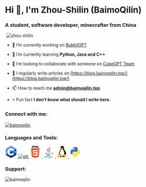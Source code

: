 # Hi 👋, I'm Zhou-Shilin (BaimoQilin)
### A student, software developer, minecrafter from China

<p>&nbsp;<img src="https://github-readme-stats.vercel.app/api?username=zhou-shilin&show_icons=true&locale=en" alt="zhou-shilin" /></p>

- 🔭 I’m currently working on [BukkitGPT](https://github.com/CubeGPT/BukkitGPT)

- 🌱 I’m currently learning **Python, Java and C++**

- 👯 I’m looking to collaborate with someone on [CubeGPT Team](https://github.com/CubeGPT)

- 📝 I regularly write articles on [https://blog.baimoqilin.top/](https://blog.baimoqilin.top/)

- 📫 How to reach me **admin@baimoqilin.top**

- ⚡ Fun fact **I don't know what should I write here.**

<h3 align="left">Connect with me:</h3>
<p align="left">
<a href="https://twitter.com/baimoqilin" target="blank"><img align="center" src="https://raw.githubusercontent.com/rahuldkjain/github-profile-readme-generator/master/src/images/icons/Social/twitter.svg" alt="baimoqilin" height="30" width="40" /></a>
</p>

<h3 align="left">Languages and Tools:</h3>
<p align="left"> <a href="https://www.w3schools.com/cpp/" target="_blank" rel="noreferrer"> <img src="https://raw.githubusercontent.com/devicons/devicon/master/icons/cplusplus/cplusplus-original.svg" alt="cplusplus" width="40" height="40"/> </a> <a href="https://git-scm.com/" target="_blank" rel="noreferrer"> <img src="https://www.vectorlogo.zone/logos/git-scm/git-scm-icon.svg" alt="git" width="40" height="40"/> </a> <a href="https://www.w3.org/html/" target="_blank" rel="noreferrer"> <img src="https://raw.githubusercontent.com/devicons/devicon/master/icons/html5/html5-original-wordmark.svg" alt="html5" width="40" height="40"/> </a> <a href="https://www.java.com" target="_blank" rel="noreferrer"> <img src="https://raw.githubusercontent.com/devicons/devicon/master/icons/java/java-original.svg" alt="java" width="40" height="40"/> </a> <a href="https://www.linux.org/" target="_blank" rel="noreferrer"> <img src="https://raw.githubusercontent.com/devicons/devicon/master/icons/linux/linux-original.svg" alt="linux" width="40" height="40"/> </a> <a href="https://www.python.org" target="_blank" rel="noreferrer"> <img src="https://raw.githubusercontent.com/devicons/devicon/master/icons/python/python-original.svg" alt="python" width="40" height="40"/> </a> </p>

<h3 align="left">Support:</h3>
<p><a href="https://www.buymeacoffee.com/baimoqilin"> <img align="left" src="https://cdn.buymeacoffee.com/buttons/v2/default-yellow.png" height="50" width="210" alt="baimoqilin" /></a></p><br><br>
